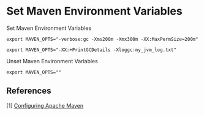 # Set Maven Environment Variables

Set Maven Environment Variables

```
export MAVEN_OPTS="-verbose:gc -Xms200m -Xmx300m -XX:MaxPermSize=200m"
```

```
export MAVEN_OPTS="-XX:+PrintGCDetails -Xloggc:my_jvm_log.txt"
```

Unset Maven Environment Variables

```
export MAVEN_OPTS=""
```

## References

[1] [Configuring Apache Maven](http://maven.apache.org/configure.html)